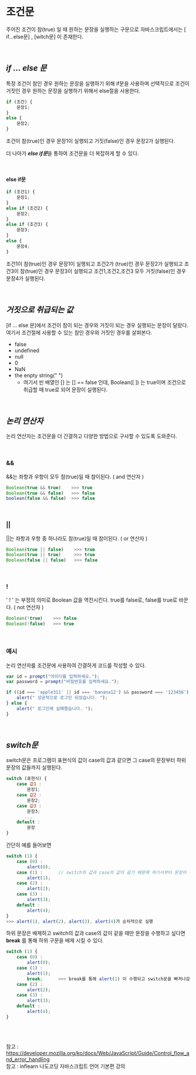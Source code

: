 # 조건문

주어진 조건이 참(true) 일 때 원하는 문장을 실행하는 구문으로 자바스크립트에서는 [ if...else문] , [witch문] 이 존재한다.

<br>



## *if ... else 문*

특정 조건이 참인 경우 원하는 문장을 실행하기 위해 if문을 사용하며 선택적으로 조건이 거짓인 경우 원하는 문장을 실행하기 위해서 else절을 사용한다.



``` javascript
if (조건) {
    문장1;
}
else {
    문장2;
}
```



조건이 참(true)인 경우 문장1이 실행되고 거짓(false)인 경우 문장2가 실행된다.

더 나아가 ***else if문***을 통하여 조건문을 더 복잡하게 할 수 있다.



<br>



#### else if문

```javascript
if (조건1) {
    문장1;
}
else if (조건2) {
    문장2;
}
else if (조건3) {
    문장3;
}
else {
    문장4;
}
```



조건1이 참(true)인 경우 문장1이 실행되고 조건2가 (true)인 경우 문장2가 실행되고 조건3이 참(true)인 경우 문장3이 실행되고 조건1,조건2,조건3 모두 거짓(false)인 경우 문장4가 실행된다.

<br>

## *거짓으로 취급되는 값*

[if ... else 문]에서 조건이 참이 되는 경우와 거짓이 되는 경우 실행되는 문장이 달랐다. 여기서 조건절에 사용할 수 있는 참인 경우와 거짓인 경우를 살펴본다.

- false
- undefined
- null
- 0
- NaN
- the enpty string(" ") 
  - 여기서 빈 배열인 [] 는 [] == false 인데, Boolean([ ]) 는 true이며 조건으로 취급할 때 true로 되어 문장이 실행된다.



<br>



## *논리 연산자*

논리 연산자는 조건문을 더 간결하고 다양한 방법으로 구사할 수 있도록 도와준다.

<br>

### &&

&&는 좌항과 우항이 모두 참(true)일 때 참이된다. ( and 연산자 )

```javascript
Boolean(true && true)    >>> true
Boolean(true && false)   >>> false
boolean(false && false)  >>> false
```

<br>

### ||

||는 좌항과 우항 중 하나라도 참(true)일 때 참이된다. ( or 연산자 )

```javascript
Boolean(true || false)    >>> true
Boolean(true || true)     >>> true
Boolean(false || false)   >>> false
```

<br>

### !

' ! ' 는 부정의 의미로 Boolean 값을 역전시킨다. true를 false로, false를 true로 바꾼다. ( not 연산자 )

```javascript
Boolean(!true)    >>> false
Boolean(!false)   >>> true
```



<br>

### 예시

논리 연산자를 조건문에 사용하여 간결하게 코드를 작성할 수 있다.

```javascript
var id = prompt("아이디를 입력하세요.");
var password = prompt("비밀번호를 입력하세요.");

if ((id === 'apple311' || id === 'banana12') && password === '123456') {
    alert(" 성공적으로 로그인 되었습니다. ");
} else {
    alert(" 로그인에 실패했습니다. ");
}
```

<br>

## *switch문*

switch문은 프로그램이 표현식의 값이 case의 값과 같으면 그 case의 문장부터 하위문장의 값들까지 실행된다.



```javascript
switch (표현식) {
    case 값1 :
        문장1;
    case 값2 :
        문장2;
    case 값3 : 
        문장3;
       ...
    default : 
    	문장
}
```





간단히 예를 들어보면

```javascript
switch (1) {
    case (0) :
        alert(0);
    case (1) :		// switch의 값과 case의 값이 같기 때문에 여기서부터 문장이 수행됌
        alert(1);
    case (2) :
        alert(2);
    case (3) :
        alert(3);
    default :
    	alert(4);    
}
>>> alert(1), alert(2), alert(3), alert(4)가 순차적으로 실행
```



하위 문장은 배제하고 switch의 값과 case의 값이 같을 때만 문장을 수행하고 싶다면 **break** 를 통해 하위 구문을 배제 시킬 수 있다.

```javascript
switch (1) {
    case (0) :
        alert(0);
    case (1) :		
        alert(1);
        break;		>>> break를 통해 alert(1) 이 수행되고 switch문을 빠져나감
    case (2) :
        alert(2);
    case (3) :
        alert(3);
    default :
    	alert(4);    
}
```

<br>
<br>

참고 : https://developer.mozilla.org/ko/docs/Web/JavaScript/Guide/Control_flow_and_error_handling <br>
참고 : inflearn 나도코딩 자바스크립트 언어 기본편 강의

